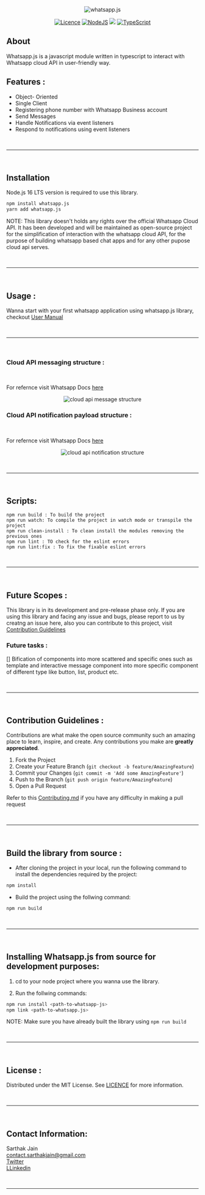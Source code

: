 <div align="center "><img src="https://media.discordapp.net/attachments/1034852580091777034/1046335630797459456/logo_transparent_1.png" alt="whatsapp.js">  </div>

<!-- PROJECT SHIELDS -->
<div align="center">

<a href="">[![Licence](https://img.shields.io/github/license/Ileriayo/markdown-badges?style=for-the-badge)](./LICENSE)</a>
<a href="">![NodeJS](https://img.shields.io/badge/node.js-6DA55F?style=for-the-badge&logo=node.js&logoColor=white)</a>
<a href="">[<img src="https://img.shields.io/badge/NPM-%23000000.svg?style=for-the-badge&logo=npm&logoColor=white">](https://www.npmjs.com/package/@whatsappjs/whatsapp.js)</a>
<a href="">![TypeScript](https://img.shields.io/badge/typescript-%23007ACC.svg?style=for-the-badge&logo=typescript&logoColor=white)</a>

</div>

## About

Whatsapp.js is a javascript module written in typescript to interact with Whatsapp cloud API in user-friendly way.

## Features :

- Object- Oriented
- Single Client
- Registering phone number with Whatsapp Business account
- Send Messages
- Handle Notifications via event listeners
- Respond to notifications using event listeners

<br/><hr/><br/>

## Installation

Node.js 16 LTS version is required to use this library.

```sh
npm install whatsapp.js
yarn add whatsapp.js
```

NOTE: This library doesn't holds any rights over the official Whatsapp Cloud API. It has been developed and will be maintained as open-source project for the simplification of interaction with the whatsapp cloud API, for the purpose of building whatsapp based chat apps and for any other pupose cloud api serves.

<br/><hr/><br/>

## Usage :

Wanna start with your first whatsapp application using whatsapp.js library, checkout [User Manual](./USER_MANUAL.md)

<br/><hr/><br/>

### Cloud API messaging structure : 

<br>

For refernce visit Whatsapp Docs [here](https://developers.facebook.com/docs/whatsapp/cloud-api/reference/messages)

<div align="center "> <img src="https://media.discordapp.net/attachments/1034852580091777034/1042099563063947304/image.png?width=720&height=473" alt="cloud api message structure"> </div>

### Cloud API notification payload structure : 

<br>

For refernce visit Whatsapp Docs [here](https://developers.facebook.com/docs/whatsapp/cloud-api/webhooks/components)

<div align="center "> <img src="https://media.discordapp.net/attachments/1034852580091777034/1046371179163828264/notification_payload.png?width=720&height=434" alt="cloud api notification structure"> </div>

<br/><hr/><br/>

## Scripts:

```
npm run build : To build the project
npm run watch: To compile the project in watch mode or transpile the project
npm run clean-install : To clean install the modules removing the previous ones
npm run lint : TO check for the eslint errors
npm run lint:fix : To fix the fixable eslint errors
```

<br/><hr/><br/>

## Future Scopes :

This library is in its development and pre-release phase only. If you are using this library and facing any issue and bugs, please report to us by creatng an issue here, also you can contribute to this project, visit [Contribution Guidelines](#contribution-guidelines)

### Future tasks :

[] Bification of components into more scattered and specific ones such as template and interactive message component into more specific component of different type like button, list, product etc.

<br/><hr/><br/>

## Contribution Guidelines :

Contributions are what make the open source community such an amazing place to learn, inspire, and create. Any contributions you make are **greatly appreciated**.

1. Fork the Project
2. Create your Feature Branch (`git checkout -b feature/AmazingFeature`)
3. Commit your Changes (`git commit -m 'Add some AmazingFeature'`)
4. Push to the Branch (`git push origin feature/AmazingFeature`)
5. Open a Pull Request

Refer to this [Contributing.md](./CONTRIBUTING.md) if you have any difficulty in making a pull request

<br/><hr/><br/>

## Build the library from source :

- After cloning the project in your local, run the following command to install the dependencies required by the project:

```sh
npm install
```

- Build the project using the follwing command:

```sh
npm run build
```

<br/><hr/><br/>

## Installing Whatsapp.js from source for development purposes:

1. cd to your node project where you wanna use the library.

2. Run the follwing commands:

```sh
npm run install <path-to-whatsapp-js>
npm link <path-to-whatsapp.js>
```

NOTE: Make sure you have already built the library using `npm run build`

<br/><hr/><br/>

## License :

Distributed under the MIT License. See [LICENCE](./LICENSE) for more information.

<br/><hr/><br/>

## Contact Information:

Sarthak Jain <br/>
contact.sarthakjain@gmail.com <br/>
[Twitter](https://twitter.com/sarthakjdev) <br/>
[LLinkedin](https://www.linkedin.com/in/sarthakjdev)

<br/><hr/><br/>
